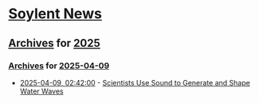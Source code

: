 # [Soylent News](../../../README.md)

## [Archives](../../index.md) for [2025](../index.md)

### [Archives](../../index.md) for [2025-04-09](index.md)

* [2025-04-09, 02:42:00](https://soylentnews.org/article.pl?sid=25/04/07/1513227&from=rss) - [Scientists Use Sound to Generate and Shape Water Waves](https://soylentnews.org/article.pl?sid=25/04/07/1513227&from=rss)
